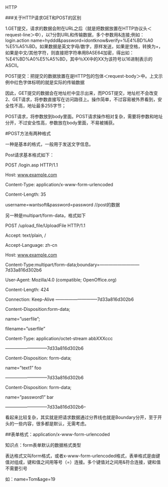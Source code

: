 
HTTP

###关于HTTP请求GET和POST的区别

1.GET提交，请求的数据会附在URL之后（就是把数据放置在HTTP协议头＜request-line＞中），以?分割URL和传输数据，多个参数用&连接;例如：login.action name=hyddd&password=idontknow&verify=%E4%BD%A0 %E5%A5%BD。如果数据是英文字母/数字，原样发送，如果是空格，转换为+，如果是中文/其他字符，则直接把字符串用BASE64加密，得出如： %E4%BD%A0%E5%A5%BD，其中％XX中的XX为该符号以16进制表示的ASCII。

 POST提交：把提交的数据放置在是HTTP包的包体＜request-body＞中。上文示例中红色字体标明的就是实际的传输数据

 因此，GET提交的数据会在地址栏中显示出来，而POST提交，地址栏不会改变
2、GET请求，将参数直接写在访问路径上。操作简单，不过容易被外界看到，安全性不高，地址最多255字节；

POST请求，将参数放到body里面。POST请求操作相对复杂，需要将参数和地址分开，不过安全性高，参数放在body里面，不易被捕获。

#POST方法有两种格式

一种是基本的格式，一般用于发送文字信息。

Post请求基本格式如下：

POST /login.asp HTTP/1.1

Host: www.example.com

Content-Type: application/x-www-form-urlencoded

Content-Length: 35

username=wantsoft&password=password //post的数据

另一种是multipart/form-data，格式如下

POST /upload_file/UploadFile HTTP/1.1

Accept: text/plain, /

Accept-Language: zh-cn

Host: www.example.com

Content-Type:multipart/form-data;boundary=—————————7d33a816d302b6

User-Agent: Mozilla/4.0 (compatible; OpenOffice.org)

Content-Length: 424

Connection: Keep-Alive —————————–7d33a816d302b6

Content-Disposition:form-data;

name=”userfile”;

filename=”userfile”

Content-Type: application/octet-stream abbXXXccc

—————————–7d33a816d302b6

Content-Disposition: form-data;

name=”text1” foo

—————————–7d33a816d302b6

Content-Disposition: form-data;

name=”password1” bar

—————————–7d33a816d302b6–

看起来比较复杂，其实就是把请求数据通过分界线也就是Boundary分开，至于开头的一些内容，很多都是默认，无需考虑。


##表单格式：application/x-www-form-urlencoded

知识点：form表单默认的数据格式类型

表达格式又叫form格式，或者x-www-form-urlencoded格式，表单格式是由键值对组成，键和值之间用等号（=）连接。多个键值对之间用&符合连接，键和值不需要引号

如：name=Tom&age=19
